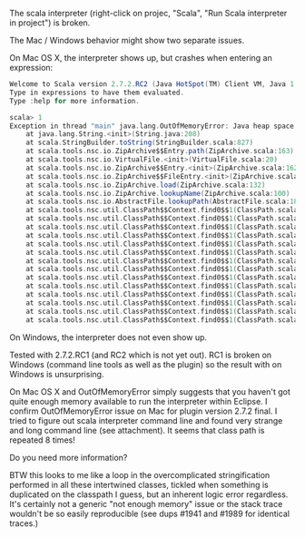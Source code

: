 The scala interpreter (right-click on projec, "Scala", "Run Scala interpreter in project") is broken.

The Mac / Windows behavior might show two separate issues.

On Mac OS X, the interpreter shows up, but crashes when entering an expression:

```scala
Welcome to Scala version 2.7.2.RC2 (Java HotSpot(TM) Client VM, Java 1.5.0_13).
Type in expressions to have them evaluated.
Type :help for more information.

scala> 1
Exception in thread "main" java.lang.OutOfMemoryError: Java heap space
	at java.lang.String.<init>(String.java:208)
	at scala.StringBuilder.toString(StringBuilder.scala:827)
	at scala.tools.nsc.io.ZipArchive$$Entry.path(ZipArchive.scala:163)
	at scala.tools.nsc.io.VirtualFile.<init>(VirtualFile.scala:20)
	at scala.tools.nsc.io.ZipArchive$$Entry.<init>(ZipArchive.scala:162)
	at scala.tools.nsc.io.ZipArchive$$FileEntry.<init>(ZipArchive.scala:205)
	at scala.tools.nsc.io.ZipArchive.load(ZipArchive.scala:132)
	at scala.tools.nsc.io.ZipArchive.lookupName(ZipArchive.scala:100)
	at scala.tools.nsc.io.AbstractFile.lookupPath(AbstractFile.scala:186)
	at scala.tools.nsc.util.ClassPath$$Context.find0$$1(ClassPath.scala:108)
	at scala.tools.nsc.util.ClassPath$$Context.find0$$1(ClassPath.scala:104)
	at scala.tools.nsc.util.ClassPath$$Context.find0$$1(ClassPath.scala:104)
	at scala.tools.nsc.util.ClassPath$$Context.find0$$1(ClassPath.scala:104)
	at scala.tools.nsc.util.ClassPath$$Context.find0$$1(ClassPath.scala:104)
	at scala.tools.nsc.util.ClassPath$$Context.find0$$1(ClassPath.scala:104)
	at scala.tools.nsc.util.ClassPath$$Context.find0$$1(ClassPath.scala:104)
	at scala.tools.nsc.util.ClassPath$$Context.find0$$1(ClassPath.scala:104)
	at scala.tools.nsc.util.ClassPath$$Context.find0$$1(ClassPath.scala:104)
	at scala.tools.nsc.util.ClassPath$$Context.find0$$1(ClassPath.scala:104)
	at scala.tools.nsc.util.ClassPath$$Context.find0$$1(ClassPath.scala:104)
	at scala.tools.nsc.util.ClassPath$$Context.find0$$1(ClassPath.scala:104)
	at scala.tools.nsc.util.ClassPath$$Context.find0$$1(ClassPath.scala:104)
	at scala.tools.nsc.util.ClassPath$$Context.find0$$1(ClassPath.scala:104)
```

On Windows, the interpreter does not even show up.

Tested with 2.7.2.RC1 (and RC2 which is not yet out).
RC1 is broken on Windows (command line tools as well as the plugin) so the result with on Windows is unsurprising.

On Mac OS X and OutOfMemoryError simply suggests that you haven't got quite enough memory available to run the interpreter within Eclipse.
I confirm OutOfMemoryError issue on Mac for plugin version 2.7.2 final. I tried to figure out scala interpreter command line and found very strange and long command line (see attachment). It seems that class path is repeated 8 times!

Do you need more information?

BTW this looks to me like a loop in the overcomplicated stringification performed in all these intertwined classes, tickled when something is duplicated on the classpath I guess, but an inherent logic error regardless.  It's certainly not a generic "not enough memory" issue or the stack trace wouldn't be so easily reproducible (see dups #1941 and #1989 for identical traces.)
